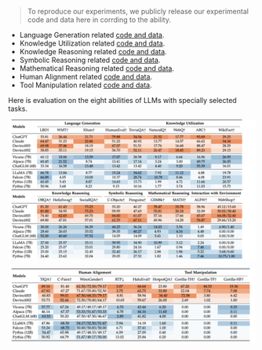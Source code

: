> To reproduce our experiments, we publicly release our experimental code and data here in corrding to the ability.
>
> 

- Language Generation related [code and data](LanguageGeneration).
- Knowledge Utilization related [code and data](KnowledgeUtilization).
- Knowledge Reasoning related [code and data](KnowledgeUtilization).
- Symbolic Reasoning related [code and data](SymbolicReasoning).
- Mathematical Reasoning related [code and data](MathematicalReasoning).
- Human Alignment related [code and data](HumanAlignment).
- Tool Manipulation related [code and data](ToolManipulation).



Here is evaluation on the eight abilities of LLMs with specially selected tasks.

![table1](../assets/Evaluation_table_1.png)

![table1](../assets/Evaluation_table_2.png)

